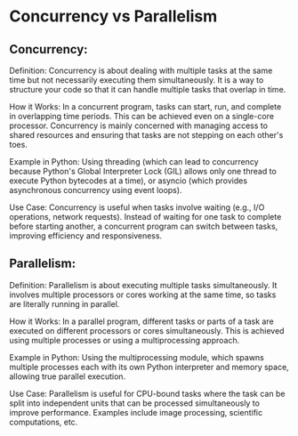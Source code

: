 # Concurrency vs Parallelism

## Concurrency:
  Definition: Concurrency is about dealing with multiple tasks at the same time but not necessarily executing them simultaneously. It is a way to structure your code so that it can handle multiple tasks that overlap in time.

  How it Works: In a concurrent program, tasks can start, run, and complete in overlapping time periods. This can be achieved even on a single-core processor. Concurrency is mainly concerned with managing access to shared resources and ensuring that tasks are not stepping on each other's toes.

  Example in Python: Using threading (which can lead to concurrency because Python's Global Interpreter Lock (GIL) allows only one thread to execute Python bytecodes at a time), or asyncio (which provides asynchronous concurrency using event loops).

  Use Case: Concurrency is useful when tasks involve waiting (e.g., I/O operations, network requests). Instead of waiting for one task to complete before starting another, a concurrent program can switch between tasks, improving efficiency and responsiveness.


## Parallelism:
  Definition: Parallelism is about executing multiple tasks simultaneously. It involves multiple processors or cores working at the same time, so tasks are literally running in parallel.

  How it Works: In a parallel program, different tasks or parts of a task are executed on different processors or cores simultaneously. This is achieved using multiple processes or using a multiprocessing approach.

  Example in Python: Using the multiprocessing module, which spawns multiple processes each with its own Python interpreter and memory space, allowing true parallel execution.

  Use Case: Parallelism is useful for CPU-bound tasks where the task can be split into independent units that can be processed simultaneously to improve performance. Examples include image processing, scientific computations, etc.
